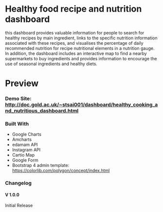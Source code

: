 # Healthy food recipe and nutrition dashboard

this dashboard provides valuable information for people to search for healthy recipes by main ingredient, links to the specific nutrition information associated with these recipes, and visualises the percentage of daily recommended nutrition for recipe nutritional elements in a nutrition gauge. In addition, the dashboard includes an interactive map to find a nearby supermarkets to buy ingredients and provides information to encourage the use of seasonal ingredients and healthy diets.

# Preview

### Demo Site: http://doc.gold.ac.uk/~stsai001/dashboard/healthy_cooking_and_nutritious_dashboard.html


### Built With

- Google Charts
- Amcharts
- edamam API
- Instagram API
- Cartio Map
- Google Form
- Bootstrap 4 admin template: https://colorlib.com/polygon/concept/index.html

### Changelog
#### V 1.0.0
Initial Release

